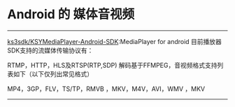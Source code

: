 
# Android 的 媒体音视频


---
[ks3sdk/KSYMediaPlayer-Android-SDK](https://github.com/ks3sdk/KSYMediaPlayer-Android-SDK):MediaPlayer for android
目前播放器SDK支持的流媒体传输协议有：

RTMP，HTTP，HLS及RTSP(RTP,SDP)
解码基于FFMPEG，音视频格式支持列表如下（以下仅列出常见格式）

MP4，3GP，FLV，TS/TP，RMVB ，MKV，M4V，AVI，WMV ，MKV

---
